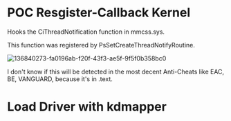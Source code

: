 # POC Resgister-Callback Kernel


Hooks the CiThreadNotification function in mmcss.sys.

This function was registered by PsSetCreateThreadNotifyRoutine.


![136840273-fa0196ab-f20f-43f3-ae5f-9f5f0b358bc0](https://user-images.githubusercontent.com/29626806/136870172-fd40d99c-f295-4fbd-b8cd-ed8a4ba35bff.png)



I don't know if this will be detected in the most decent Anti-Cheats like EAC, BE, VANGUARD, because it's in .text. 


# Load Driver with kdmapper
